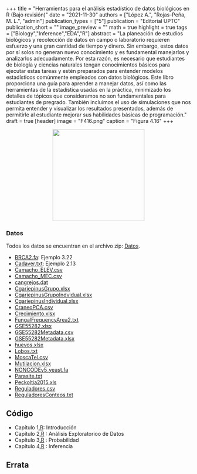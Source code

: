 +++
title = "Herramientas para el análisis estadístico de datos biológicos en R (Bajo revisión)"
date = "2021-11-30"
authors = ["López A.", "Rojas-Peña, M. L.", "admin"]
publication_types = ["5"]
publication = "Editorial UPTC"
publication_short = ""
image_preview = ""
math = true
highlight = true
tags = ["Biology","Inference","EDA","R"]
abstract = "La planeación de estudios biológicos y recolección de datos en campo o laboratorio requieren esfuerzo y una gran cantidad de tiempo y dinero. Sin embargo, estos datos por sí solos no generan nuevo conocimiento y es fundamental manejarlos y analizarlos adecuadamente. Por esta razón, es necesario que estudiantes de biología y ciencias naturales tengan conocimientos básicos para ejecutar estas tareas y estén preparados para entender modelos estadísticos comúnmente empleados con datos biológicos. Este libro proporciona una guía para aprender a manejar datos, así como las herramientas de la estadística usadas en la práctica, minimizado los detalles de tópicos que consideramos no son fundamentales para estudiantes de pregrado. También incluimos el uso de simulaciones que nos permita entender y visualizar los resultados presentados, además de permitirle al estudiante mejorar sus habilidades básicas de programación."
draft = true
[header]
image = "F416.png"
caption = "Figura 4.16"
+++

<center><img src="https://alexrojas.netlify.app/media/ProgCaratula.png" width="250">
</center>

### Datos

Todos los datos se encuentran en el archivo zip: [Datos](https://alexrojas.netlify.com/Data/Bio/Datos.zip). 

* [BRCA2.fa](https://alexrojas.netlify.com/Data/Bio/BRCA2.fa): Ejemplo 3.22
* [Cadaver.txt](https://alexrojas.netlify.com/Data/Bio/Cadaver.txt): Ejemplo 2.13
* [Camacho_ELEV.csv](https://alexrojas.netlify.com/Data/Bio/Camacho_ELEV.csv)
* [Camacho_MEC.csv](https://alexrojas.netlify.com/Data/Bio/Camacho_MEC.csv)
* [cangrejos.dat](https://alexrojas.netlify.com/Data/Bio/cangrejos.dat)
* [CgariepinusGrupo.xlsx](https://alexrojas.netlify.com/Data/Bio/CgariepinusGrupo.xlsx)
* [CgariepinusGrupoIndvidual.xlsx](https://alexrojas.netlify.com/Data/Bio/CgariepinusGrupoIndvidual.xlsx)
* [CgariepinusIndividual.xlsx](https://alexrojas.netlify.com/Data/Bio/CgariepinusIndividual.xlsx)
* [CraneoPCA.csv](https://alexrojas.netlify.com/Data/Bio/CraneoPCA.csv)
* [Crecimiento.xlsx](https://alexrojas.netlify.com/Data/Bio/Crecimiento.xlsx)
* [FungalFrequencyArea2.txt](https://alexrojas.netlify.com/Data/Bio/FungalFrequencyArea2.txt)
* [GSE55282.xlsx](https://alexrojas.netlify.com/Data/Bio/GSE55282.xlsx)
* [GSE55282Metadata.csv](https://alexrojas.netlify.com/Data/Bio/GSE55282Metadata.csv)
* [GSE55282Metadata.xlsx](https://alexrojas.netlify.com/Data/Bio/GSE55282Metadata.xlsx)
* [huevos.xlsx](https://alexrojas.netlify.com/Data/Bio/huevos.xlsx)
* [Lobos.txt](https://alexrojas.netlify.com/Data/Bio/Lobos.txt)
* [MoscaTel.csv](https://alexrojas.netlify.com/Data/Bio/MoscaTel.csv)
* [Mutilacion.xlsx](https://alexrojas.netlify.com/Data/Bio/Mutilacion.xlsx)
* [NONCODEv5_yeast.fa](https://alexrojas.netlify.com/Data/Bio/)
* [Parasite.txt](https://alexrojas.netlify.com/Data/Bio/Parasite.txt)
* [Peckoltia2015.xls](https://alexrojas.netlify.com/Data/Bio/Peckoltia2015.xls)
* [Reguladores.csv](https://alexrojas.netlify.com/Data/Bio/Reguladores.csv)
* [ReguladoresConteos.txt](https://alexrojas.netlify.com/Data/Bio/ReguladoresConteos.txt)


## Código

* Capítulo 1[.R](https://alexrojas.netlify.com/code/Bio/Bcap1.py): Introducción 
* Capítulo 2[.R](https://alexrojas.netlify.com/code/Bio/Bcap2.py) : Análisis Exploratorioo de Datos
* Capítulo 3[.R](https://alexrojas.netlify.com/code/Bio/Bcap3.py) : Probabilidad
* Capítulo 4[.R](https://alexrojas.netlify.com/code/Bio/Bcap4.py) : Inferencia

## Errata

